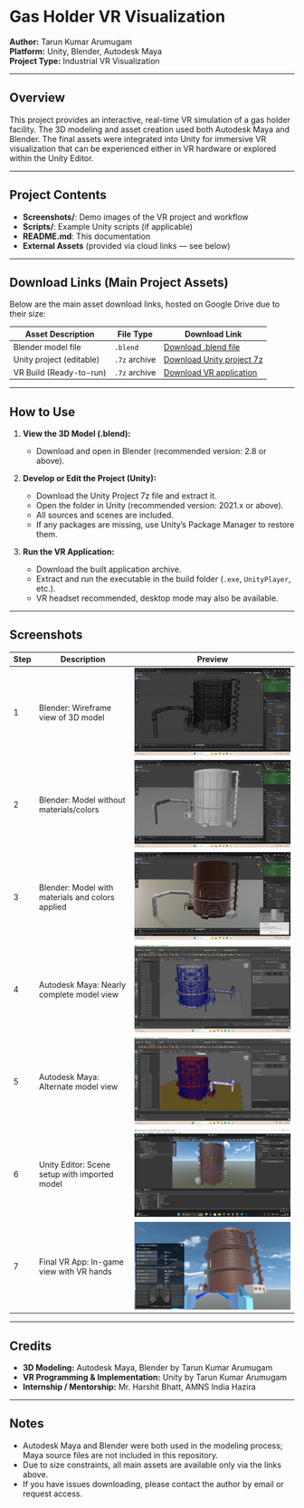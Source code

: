 # Gas Holder VR Visualization

**Author:** Tarun Kumar Arumugam  
**Platform:** Unity, Blender, Autodesk Maya  
**Project Type:** Industrial VR Visualization

---

## Overview

This project provides an interactive, real-time VR simulation of a gas holder facility. The 3D modeling and asset creation used both Autodesk Maya and Blender. The final assets were integrated into Unity for immersive VR visualization that can be experienced either in VR hardware or explored within the Unity Editor.

---

## Project Contents

- **Screenshots/**: Demo images of the VR project and workflow  
- **Scripts/**: Example Unity scripts (if applicable)  
- **README.md**: This documentation  
- **External Assets** (provided via cloud links — see below)

---

## Download Links (Main Project Assets)

Below are the main asset download links, hosted on Google Drive due to their size:

| Asset Description         | File Type      | Download Link                                                                                           |
|--------------------------|----------------|--------------------------------------------------------------------------------------------------------|
| Blender model file        | `.blend`       | [Download .blend file](https://drive.google.com/file/d/1ya3RQJzBqjEr_U5nc2m4NFwi_6Pnrc_O/view?usp=sharing)        |
| Unity project (editable)  | `.7z` archive  | [Download Unity project 7z](https://drive.google.com/file/d/1i_pCjP0a19inOLzu3m_tuB9zLEYPGHr5/view?usp=sharing)  |
| VR Build (Ready-to-run)   | `.7z` archive  | [Download VR application](https://drive.google.com/file/d/1THIqmpl2Qpaso1iAayNimebGS_G2-4sF/view?usp=sharing)    |

---

## How to Use

1. **View the 3D Model (.blend):**  
   - Download and open in Blender (recommended version: 2.8 or above).

2. **Develop or Edit the Project (Unity):**  
   - Download the Unity Project 7z file and extract it.  
   - Open the folder in Unity (recommended version: 2021.x or above).  
   - All sources and scenes are included.  
   - If any packages are missing, use Unity’s Package Manager to restore them.

3. **Run the VR Application:**  
   - Download the built application archive.  
   - Extract and run the executable in the build folder (`.exe`, `UnityPlayer`, etc.).  
   - VR headset recommended, desktop mode may also be available.

---

## Screenshots

| Step | Description                                       | Preview                                     |
|------|---------------------------------------------------|---------------------------------------------|
| 1    | Blender: Wireframe view of 3D model               | ![](Screenshots/01_blender_wireframe.png)   |
| 2    | Blender: Model without materials/colors           | ![](Screenshots/02_blender_plain.png)       |
| 3    | Blender: Model with materials and colors applied  | ![](Screenshots/03_blender_materials.png)   |
| 4    | Autodesk Maya: Nearly complete model view         | ![](Screenshots/04_maya_full_model.png)     |
| 5    | Autodesk Maya: Alternate model view               | ![](Screenshots/05_maya_alternate_view.png) |
| 6    | Unity Editor: Scene setup with imported model     | ![](Screenshots/06_unity_editor.png)        |
| 7    | Final VR App: In-game view with VR hands          | ![](Screenshots/07_vr_app_view.png)         |

---

## Credits

- **3D Modeling:** Autodesk Maya, Blender by Tarun Kumar Arumugam
- **VR Programming & Implementation:** Unity by Tarun Kumar Arumugam
- **Internship / Mentorship:** Mr. Harshit Bhatt, AMNS India Hazira

---

## Notes

- Autodesk Maya and Blender were both used in the modeling process; Maya source files are not included in this repository.
- Due to size constraints, all main assets are available only via the links above.
- If you have issues downloading, please contact the author by email or request access.
